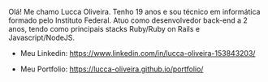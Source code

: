 Olá! Me chamo Lucca Oliveira. Tenho 19 anos e sou técnico em informática formado pelo Instituto Federal. Atuo como desenvolvedor back-end a 2 anos, tendo como principais stacks Ruby/Ruby on Rails e Javascript/NodeJS.

- Meu Linkedin: https://www.linkedin.com/in/lucca-oliveira-153843203/

- Meu Portfolio: https://lucca-oliveira.github.io/portfolio/
